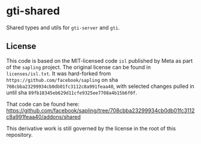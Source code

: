 # gti-shared
Shared types and utils for `gti-server` and `gti`.

## License
This code is based on the MIT-licensed code `isl` published by Meta as part of the `sapling` project. The original license can be found in `licenses/isl.txt`. It was hard-forked from `https://github.com/facebook/sapling` on sha `708cbba23299934cb0db01fc3112c8a991feaa40`, with selected changes pulled in until sha `89fb18345eb629d11cfe9325ee7708a4b15b6f0f`.

That code can be found here: https://github.com/facebook/sapling/tree/708cbba23299934cb0db01fc3112c8a991feaa40/addons/shared

This derivative work is still governed by the license in the root of this repository.
